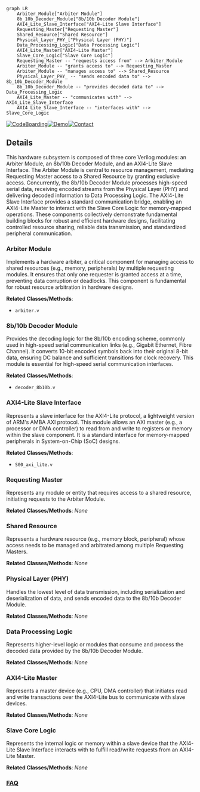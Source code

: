 ```mermaid
graph LR
    Arbiter_Module["Arbiter Module"]
    8b_10b_Decoder_Module["8b/10b Decoder Module"]
    AXI4_Lite_Slave_Interface["AXI4-Lite Slave Interface"]
    Requesting_Master["Requesting Master"]
    Shared_Resource["Shared Resource"]
    Physical_Layer_PHY_["Physical Layer (PHY)"]
    Data_Processing_Logic["Data Processing Logic"]
    AXI4_Lite_Master["AXI4-Lite Master"]
    Slave_Core_Logic["Slave Core Logic"]
    Requesting_Master -- "requests access from" --> Arbiter_Module
    Arbiter_Module -- "grants access to" --> Requesting_Master
    Arbiter_Module -- "manages access to" --> Shared_Resource
    Physical_Layer_PHY_ -- "sends encoded data to" --> 8b_10b_Decoder_Module
    8b_10b_Decoder_Module -- "provides decoded data to" --> Data_Processing_Logic
    AXI4_Lite_Master -- "communicates with" --> AXI4_Lite_Slave_Interface
    AXI4_Lite_Slave_Interface -- "interfaces with" --> Slave_Core_Logic
```

[![CodeBoarding](https://img.shields.io/badge/Generated%20by-CodeBoarding-9cf?style=flat-square)](https://github.com/CodeBoarding/GeneratedOnBoardings)[![Demo](https://img.shields.io/badge/Try%20our-Demo-blue?style=flat-square)](https://www.codeboarding.org/demo)[![Contact](https://img.shields.io/badge/Contact%20us%20-%20contact@codeboarding.org-lightgrey?style=flat-square)](mailto:contact@codeboarding.org)

## Details

This hardware subsystem is composed of three core Verilog modules: an Arbiter Module, an 8b/10b Decoder Module, and an AXI4-Lite Slave Interface. The Arbiter Module is central to resource management, mediating Requesting Master access to a Shared Resource by granting exclusive access. Concurrently, the 8b/10b Decoder Module processes high-speed serial data, receiving encoded streams from the Physical Layer (PHY) and delivering decoded information to Data Processing Logic. The AXI4-Lite Slave Interface provides a standard communication bridge, enabling an AXI4-Lite Master to interact with the Slave Core Logic for memory-mapped operations. These components collectively demonstrate fundamental building blocks for robust and efficient hardware designs, facilitating controlled resource sharing, reliable data transmission, and standardized peripheral communication.

### Arbiter Module
Implements a hardware arbiter, a critical component for managing access to shared resources (e.g., memory, peripherals) by multiple requesting modules. It ensures that only one requester is granted access at a time, preventing data corruption or deadlocks. This component is fundamental for robust resource arbitration in hardware designs.


**Related Classes/Methods**:

- `arbiter.v`


### 8b/10b Decoder Module
Provides the decoding logic for the 8b/10b encoding scheme, commonly used in high-speed serial communication links (e.g., Gigabit Ethernet, Fibre Channel). It converts 10-bit encoded symbols back into their original 8-bit data, ensuring DC balance and sufficient transitions for clock recovery. This module is essential for high-speed serial communication interfaces.


**Related Classes/Methods**:

- `decoder_8b10b.v`


### AXI4-Lite Slave Interface
Represents a slave interface for the AXI4-Lite protocol, a lightweight version of ARM's AMBA AXI protocol. This module allows an AXI master (e.g., a processor or DMA controller) to read from and write to registers or memory within the slave component. It is a standard interface for memory-mapped peripherals in System-on-Chip (SoC) designs.


**Related Classes/Methods**:

- `S00_axi_lite.v`


### Requesting Master
Represents any module or entity that requires access to a shared resource, initiating requests to the Arbiter Module.


**Related Classes/Methods**: _None_

### Shared Resource
Represents a hardware resource (e.g., memory block, peripheral) whose access needs to be managed and arbitrated among multiple Requesting Masters.


**Related Classes/Methods**: _None_

### Physical Layer (PHY)
Handles the lowest level of data transmission, including serialization and deserialization of data, and sends encoded data to the 8b/10b Decoder Module.


**Related Classes/Methods**: _None_

### Data Processing Logic
Represents higher-level logic or modules that consume and process the decoded data provided by the 8b/10b Decoder Module.


**Related Classes/Methods**: _None_

### AXI4-Lite Master
Represents a master device (e.g., CPU, DMA controller) that initiates read and write transactions over the AXI4-Lite bus to communicate with slave devices.


**Related Classes/Methods**: _None_

### Slave Core Logic
Represents the internal logic or memory within a slave device that the AXI4-Lite Slave Interface interacts with to fulfill read/write requests from an AXI4-Lite Master.


**Related Classes/Methods**: _None_



### [FAQ](https://github.com/CodeBoarding/GeneratedOnBoardings/tree/main?tab=readme-ov-file#faq)